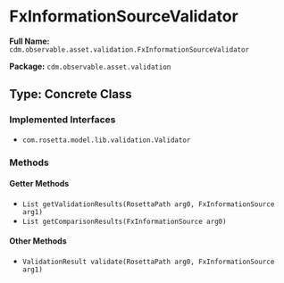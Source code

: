 # FxInformationSourceValidator

**Full Name:** `cdm.observable.asset.validation.FxInformationSourceValidator`

**Package:** `cdm.observable.asset.validation`

## Type: Concrete Class

### Implemented Interfaces

- `com.rosetta.model.lib.validation.Validator`

### Methods

#### Getter Methods

- `List getValidationResults(RosettaPath arg0, FxInformationSource arg1)`
- `List getComparisonResults(FxInformationSource arg0)`

#### Other Methods

- `ValidationResult validate(RosettaPath arg0, FxInformationSource arg1)`

